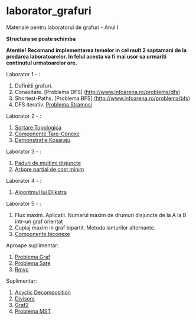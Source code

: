 # laborator_grafuri
Materiale pentru laboratorul de grafuri - Anul I

**Structura se poate schimba**

**Atentie!**
**Recomand implementarea temelor in cel mult 2 saptamani de la predarea laboratoarelor. In felul acesta va fi mai usor sa urmariti continutul urmatoarelor ore.**

Laborator 1 - :

1. Definitii grafuri.
2. Conexitate. [Problema DFS]
   (http://www.infoarena.ro/problema/dfs)
3. Shortest-Paths. [Problema BFS]
   (http://www.infoarena.ro/problema/bfs)
4. DFS iterativ. [Problema
   Stramosi](http://www.infoarena.ro/problema/stramosi)

Laborator 2 - :

1. [Sortare Topologica](http://www.infoarena.ro/problema/sortaret)
2. [Componente Tare-Conexe](http://www.infoarena.ro/problema/ctc)
3. [Demonstratie Kosaraju](http://lcm.csa.iisc.ernet.in/dsa/node171.htmlhttp://lcm.csa.iisc.ernet.in/dsa/node171.html)

Laborator 3 - :

1. [Paduri de multimi disjuncte](http://www.infoarena.ro/problema/disjoint)
2. [Arbore partial de cost minim](http://www.infoarena.ro/problema/apm)

Laborator 4 - :

1. [Algoritmul lui Dijkstra](http://www.infoarena.ro/problema/dijkstra)

Laborator 5 - :
1. Flux maxim. Aplicatii. Numarul maxim de drumuri disjuncte de la A la
   B intr-un graf orientat
2. Cuplaj maxim in graf bipartit. Metoda lanturilor alternante.
3. [Componente biconexe](http://www.infoarena.ro/problema/biconex)

Aproape suplimentar:

1. [Problema Graf](http://www.infoarena.ro/problema/graf)
2. [Problema Sate](http://www.infoarena.ro/problema/sate)
3. [Rmvc](http://www.infoarena.ro/problema/rmvc)

Suplimentar:

1. [Acyclic Decomposition](http://main.edu.pl/en/archive/pa/2010/dek)
2. [Divisors](http://main.edu.pl/en/archive/amppz/2012/dzi)
4. [Graf2](http://www.infoarena.ro/problema/graf2)
5. [Problema MST](http://codeforces.com/contest/160/problem/D)
